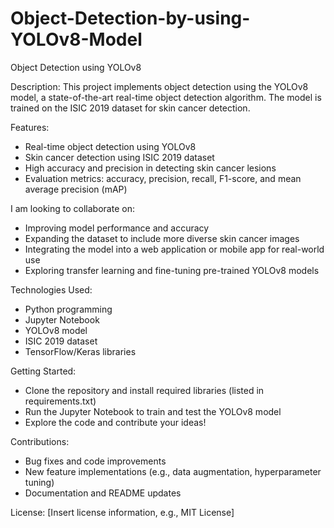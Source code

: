 # Object-Detection-by-using-YOLOv8-Model

Object Detection using YOLOv8

Description:
This project implements object detection using the YOLOv8 model, a state-of-the-art real-time object detection algorithm. The model is trained on the ISIC 2019 dataset for skin cancer detection.

Features:

- Real-time object detection using YOLOv8
- Skin cancer detection using ISIC 2019 dataset
- High accuracy and precision in detecting skin cancer lesions
- Evaluation metrics: accuracy, precision, recall, F1-score, and mean average precision (mAP)

I am looking to collaborate on:

- Improving model performance and accuracy
- Expanding the dataset to include more diverse skin cancer images
- Integrating the model into a web application or mobile app for real-world use
- Exploring transfer learning and fine-tuning pre-trained YOLOv8 models

Technologies Used:

- Python programming
- Jupyter Notebook
- YOLOv8 model
- ISIC 2019 dataset
- TensorFlow/Keras libraries

Getting Started:

- Clone the repository and install required libraries (listed in requirements.txt)
- Run the Jupyter Notebook to train and test the YOLOv8 model
- Explore the code and contribute your ideas!

Contributions:

- Bug fixes and code improvements
- New feature implementations (e.g., data augmentation, hyperparameter tuning)
- Documentation and README updates

License:
[Insert license information, e.g., MIT License]
